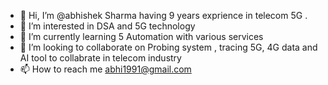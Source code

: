 - 👋 Hi, I’m @abhishek Sharma having 9 years exprience in telecom 5G . 
- 👀 I’m interested in  DSA and 5G technology 
- 🌱 I’m currently learning  5 Automation with various services 
- 💞️ I’m looking to collaborate on   Probing system , tracing 5G, 4G data and AI tool to collabrate in telecom industry 
- 📫 How to reach me abhi1991@gmail.com

<!---
aninabhi/aninabhi is a ✨ special ✨ repository because its `README.md` (this file) appears on your GitHub profile.
You can click the Preview link to take a look at your changes.
--->
